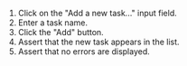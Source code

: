 1. Click on the "Add a new task..." input field.
2. Enter a task name.
3. Click the "Add" button.
4. Assert that the new task appears in the list.
5. Assert that no errors are displayed.